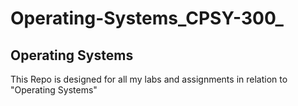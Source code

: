 # Operating-Systems_CPSY-300_
## Operating Systems
This Repo is designed for all my labs and assignments in relation to "Operating Systems"
